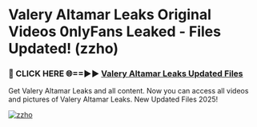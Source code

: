 # Valery Altamar Leaks Original Videos 0nlyFans Leaked - Files Updated! (zzho)

<h3>🔴 CLICK HERE 🌐==►► <a href="https://tinyurl.com/2wckxsce" rel="nofollow">Valery Altamar Leaks Updated Files</a></h3>

Get Valery Altamar Leaks and all content. Now you can access all videos and pictures of Valery Altamar Leaks. New Updated Files 2025!

[![zzho](https://i.imgur.com/AFduVYN.gif)](https://tinyurl.com/2wckxsce)
